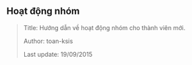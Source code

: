 ## Hoạt động nhóm

> Title: Hướng dẫn về hoạt động nhóm cho thành viên mới.
> 
> Author: toan-ksis
> 
> Last update: 19/09/2015

#### 


